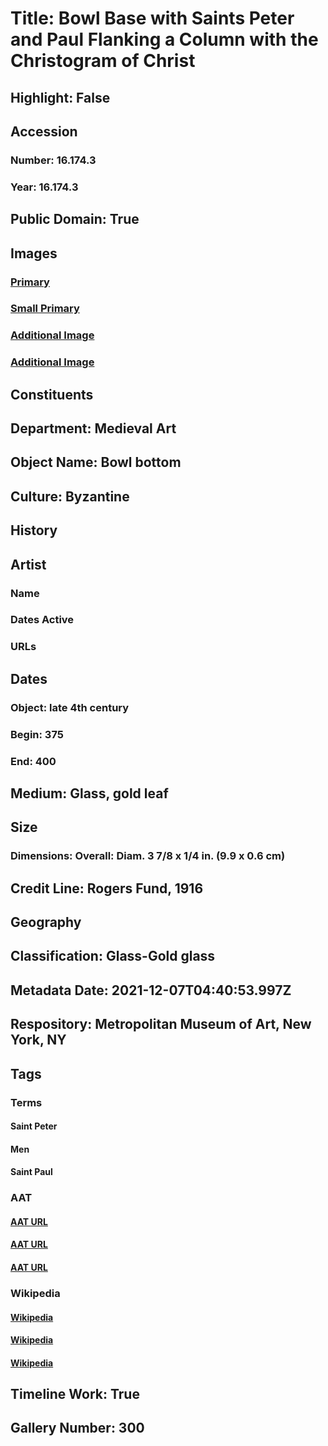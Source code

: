 # Title: Bowl Base with Saints Peter and Paul Flanking a Column with the Christogram of Christ
## Highlight: False
## Accession
### Number: 16.174.3
### Year: 16.174.3
## Public Domain: True
## Images
### [Primary](https://images.metmuseum.org/CRDImages/md/original/DP139097.jpg)
### [Small Primary](https://images.metmuseum.org/CRDImages/md/web-large/DP139097.jpg)
### [Additional Image](https://images.metmuseum.org/CRDImages/md/original/sf16-174-3s1b.jpg)
### [Additional Image](https://images.metmuseum.org/CRDImages/md/original/sf16-174-3s2.jpg)
## Constituents
## Department: Medieval Art
## Object Name: Bowl bottom
## Culture: Byzantine
## History
## Artist
### Name
### Dates Active
### URLs
## Dates
### Object: late 4th century
### Begin: 375
### End: 400
## Medium: Glass, gold leaf
## Size
### Dimensions: Overall: Diam. 3 7/8 x 1/4 in. (9.9 x 0.6 cm)
## Credit Line: Rogers Fund, 1916
## Geography
## Classification: Glass-Gold glass
## Metadata Date: 2021-12-07T04:40:53.997Z
## Respository: Metropolitan Museum of Art, New York, NY
## Tags
### Terms
#### Saint Peter
#### Men
#### Saint Paul
### AAT
#### [AAT URL](http://vocab.getty.edu/page/ia/901000056)
#### [AAT URL](http://vocab.getty.edu/page/aat/300025928)
#### [AAT URL](http://vocab.getty.edu/page/ia/901001058)
### Wikipedia
#### [Wikipedia]()
#### [Wikipedia]()
#### [Wikipedia]()
## Timeline Work: True
## Gallery Number: 300